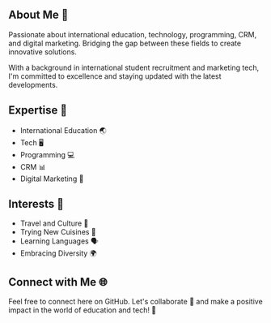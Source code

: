 ## About Me 🚀

Passionate about international education, technology, programming, CRM, and digital marketing. Bridging the gap between these fields to create innovative solutions.

With a background in international student recruitment and marketing tech, I'm committed to excellence and staying updated with the latest developments.

## Expertise 🚀

- International Education 🌏
- Tech 🖥️
- Programming 💻
- CRM 📊
- Digital Marketing 🚀

## Interests 🌟

- Travel and Culture 🌄
- Trying New Cuisines 🍣
- Learning Languages 🗣️
- Embracing Diversity 🌍

## Connect with Me 🌐

Feel free to connect here on GitHub. Let's collaborate 🤝 and make a positive impact in the world of education and tech! 🌟
